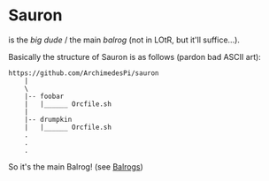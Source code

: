 # Sauron

is the *big dude* / the main _balrog_ (not in LOtR, but it'll suffice...).

Basically the structure of Sauron is as follows (pardon bad ASCII art):

	https://github.com/ArchimedesPi/sauron
		|
		\
		|-- foobar
		|	|______ Orcfile.sh
		|
		|-- drumpkin
		|	|______ Orcfile.sh
		.
		.
		.

So it's the main Balrog! (see [Balrogs](balrogs.md))

